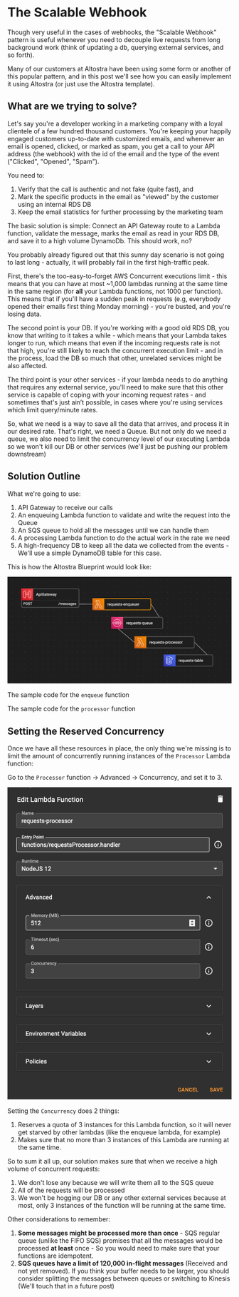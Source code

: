 # The Scalable Webhook

Though very useful in the cases of webhooks, the "Scalable Webhook" pattern is useful whenever you need to decouple live requests from long background work (think of updating a db, querying external services, and so forth).

Many of our customers at Altostra have been using some form or another of this popular pattern, and in this post we'll see how you can easily implement it using Altostra (or just use the Altostra template).

## What are we trying to solve?

Let's say you're a developer working in a marketing company with a loyal clientele of a few hundred thousand customers. You're keeping your happily engaged customers up-to-date with customized emails, and whenever an email is opened, clicked, or marked as spam, you get a call to your API address (the webhook) with the id of the email and the type of the event ("Clicked", "Opened", "Spam").

You need to:
1. Verify that the call is authentic and not fake (quite fast), and
2. Mark the specific products in the email as "viewed" by the customer using an internal RDS DB
3. Keep the email statistics for further processing by the marketing team

The basic solution is simple: Connect an API Gateway route to a Lambda function, validate the message, marks the email as read in your RDS DB, and save it to a high volume DynamoDb. This should work, no?

You probably already figured out that this sunny day scenario is not going to last long - actually, it will probably fail in the first high-traffic peak.

First, there's the too-easy-to-forget AWS Concurrent executions limit - this means that you can have at most ~1,000 lambdas running at the same time in the same region (for **all** your Lambda functions, not 1000 per function). This means that if you'll have a sudden peak in requests (e.g, everybody opened their emails first thing Monday morning) - you're busted, and you're losing data.

The second point is your DB. If you're working with a good old RDS DB, you know that writing to it takes a while - which means that your Lambda takes longer to run, which means that even if the incoming requests rate is not that high, you're still likely to reach the concurrent execution limit - and in the process, load the DB so much that other, unrelated services might be also affected.

The third point is your other services - if your lambda needs to do anything that requires any external service, you'll need to make sure that this other service is capable of coping with your incoming request rates - and sometimes that's just ain’t possible, in cases where you're using services which limit query/minute rates.

So, what we need is a way to save all the data that arrives, and process it in our desired rate. That's right, we need a Queue. But not only do we need a queue, we also need to limit the concurrency level of our executing Lambda so we won't kill our DB or other services (we'll just be pushing our problem downstream)

## Solution Outline

What we're going to use:

1. API Gateway to receive our calls
2. An enqueuing Lambda function to validate and write the request into the Queue
3. An SQS queue to hold all the messages until we can handle them
4. A processing Lambda function to do the actual work in the rate we need
5. A high-frequency DB to keep all the data we collected from the events - We'll use a simple DynamoDB table for this case.

This is how the Altostra Blueprint would look like:

![Altostra Blueprint](./resources/BlueprintImage.png)

The sample code for the `enqueue` function
<script src="https://gist.github.com/yossale/8cc170ec0f21f222e586c01fc77338a8.js"></script>

The sample code for the `processor` function
<script src="https://gist.github.com/yossale/92287590c4164e3b3e0765fe010469e1.js"></script>

## Setting the Reserved Concurrency

Once we have all these resources in place, the only thing we're missing is to limit the amount of concurrently running instances of the `Processor` Lambda function:

Go to the `Processor` function -> Advanced -> Concurrency, and set it to 3.

![Function Concurrency](./resources/concurrencyDialog.jpeg)

Setting the `Concurrency` does 2 things:
1. Reserves a quota of 3 instances for this Lambda function, so it will never get starved by other lambdas (like the enqueue lambda, for example)
2. Makes sure that no more than 3 instances of this Lambda are running at the same time.

So to sum it all up, our solution makes sure that when we receive a high volume of concurrent requests:
1. We don't lose any because we will write them all to the SQS queue
2. All of the requests will be processed
3. We won't be hogging our DB or any other external services because at most, only 3 instances of the function will be running at the same time.

Other considerations to remember:
1. **Some messages might be processed more than once** - SQS regular queue (unlike the FIFO SQS) promises that all the messages would be processed **at least** once - So you would need to make sure that your functions are idempotent.
2. **SQS queues have a limit of 120,000 in-flight messages** (Received and not yet removed). If you think your buffer needs to be larger, you should consider splitting the messages between queues or switching to Kinesis (We'll touch that in a future post)
